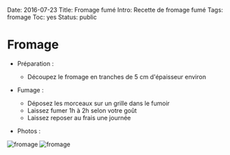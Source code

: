 Date: 2016-07-23
Title: Fromage fumé
Intro: Recette de fromage fumé
Tags: fromage
Toc: yes
Status: public

# Fromage

* Préparation :
	* Découpez le fromage en tranches de 5 cm d'épaisseur environ

* Fumage :
	* Déposez les morceaux sur un grille dans le fumoir
	* Laissez fumer 1h à 2h selon votre goût
	* Laissez reposer au frais une journée

* Photos :

![fromage](https://github.com/schermi/Schermiam-miam/raw/master/fromage/IMG_2000.JPG)
![fromage](https://github.com/schermi/Schermiam-miam/raw/master/fromage/IMG_2002.JPG)

